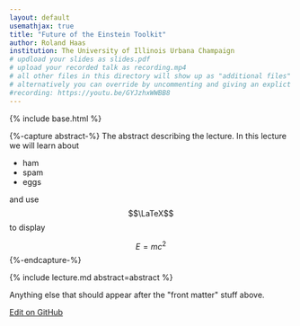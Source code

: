 ```yaml
---
layout: default
usemathjax: true
title: "Future of the Einstein Toolkit"
author: Roland Haas
institution: The University of Illinois Urbana Champaign
# updload your slides as slides.pdf
# upload your recorded talk as recording.mp4
# all other files in this directory will show up as "additional files"
# alternatively you can override by uncommenting and giving an explict URL:
#recording: https://youtu.be/GYJzhxWWBB8
---
```

{% include base.html %}

{%-capture abstract-%}
The abstract describing the lecture. In this lecture we will learn about

* ham
* spam
* eggs

and use $$\LaTeX$$ to display

$$
\begin{equation}
E = m c^2
\end{equation}
$$
{%-endcapture-%}

<div class="col-xs-12" markdown="1">
{% include lecture.md abstract=abstract %}

Anything else that should appear after the "front matter" stuff above.

[Edit on GitHub](https://github.com/EinsteinToolkit/et2021uiuc/edit/master/{{page.path}})
</div>
